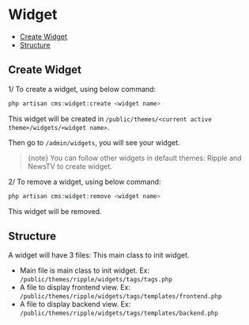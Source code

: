 # Widget

- [Create Widget](#create_widget)
- [Structure](#structure)

<a name="create_widget"></a>
## Create Widget
1/ To create a widget, using below command:
    
```php
php artisan cms:widget:create <widget name>
```
    
This widget will be created in `/public/themes/<current active theme>/widgets/<widget name>`.
    
Then go to `/admin/widgets`, you will see your widget.

> {note} You can follow other widgets in default themes: Ripple and NewsTV to create widget.

2/ To remove a widget, using below command:
    
```php
php artisan cms:widget:remove <widget name>
```
    
This widget will be removed.

<a name="structure"></a>
## Structure

A widget will have 3 files: This main class to init widget.

* Main file is main class to init widget. Ex: `/public/themes/ripple/widgets/tags/tags.php`
* A file to display frontend view. Ex: `/public/themes/ripple/widgets/tags/templates/frontend.php`
* A file to display backend view. Ex: `/public/themes/ripple/widgets/tags/templates/backend.php`
